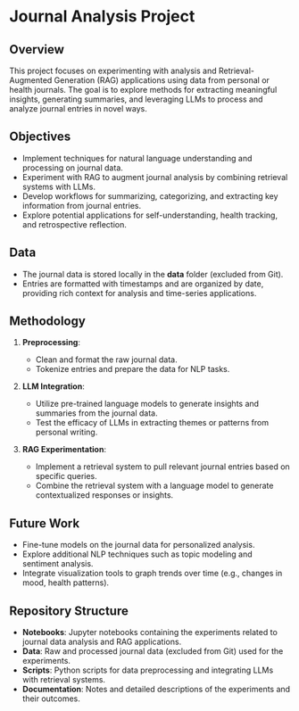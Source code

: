 # Journal Analysis Project

## Overview

This project focuses on experimenting with analysis and Retrieval-Augmented Generation (RAG) applications using data from personal or health journals. The goal is to explore methods for extracting meaningful insights, generating summaries, and leveraging LLMs to process and analyze journal entries in novel ways.

## Objectives

- Implement techniques for natural language understanding and processing on journal data.
- Experiment with RAG to augment journal analysis by combining retrieval systems with LLMs.
- Develop workflows for summarizing, categorizing, and extracting key information from journal entries.
- Explore potential applications for self-understanding, health tracking, and retrospective reflection.

## Data

- The journal data is stored locally in the **data** folder (excluded from Git).
- Entries are formatted with timestamps and are organized by date, providing rich context for analysis and time-series applications.

## Methodology

1. **Preprocessing**: 
   - Clean and format the raw journal data.
   - Tokenize entries and prepare the data for NLP tasks.
   
2. **LLM Integration**: 
   - Utilize pre-trained language models to generate insights and summaries from the journal data.
   - Test the efficacy of LLMs in extracting themes or patterns from personal writing.

3. **RAG Experimentation**:
   - Implement a retrieval system to pull relevant journal entries based on specific queries.
   - Combine the retrieval system with a language model to generate contextualized responses or insights.

## Future Work

- Fine-tune models on the journal data for personalized analysis.
- Explore additional NLP techniques such as topic modeling and sentiment analysis.
- Integrate visualization tools to graph trends over time (e.g., changes in mood, health patterns).

## Repository Structure

- **Notebooks**: Jupyter notebooks containing the experiments related to journal data analysis and RAG applications.
- **Data**: Raw and processed journal data (excluded from Git) used for the experiments.
- **Scripts**: Python scripts for data preprocessing and integrating LLMs with retrieval systems.
- **Documentation**: Notes and detailed descriptions of the experiments and their outcomes.
